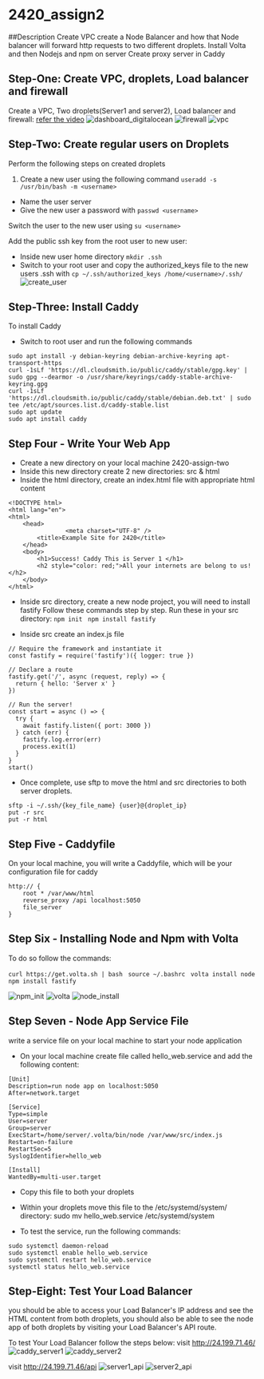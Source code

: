 # 2420_assign2
##Description
Create VPC
create a Node Balancer and how that Node balancer will forward http requests to two different droplets. 
Install Volta and then Nodejs and npm on server
Create proxy server in Caddy


## Step-One: Create VPC, droplets, Load balancer and firewall
Create a VPC, Two droplets(Server1 and server2), Load balancer and firewall: <a href="https://vimeo.com/775412708/4a219b37e7" target="_blank">refer the video</a>
![dashboard_digitalocean](https://user-images.githubusercontent.com/97915467/205424750-67d9911d-164b-49cf-a97b-3bcf4d726fa2.JPG)
![firewall](https://user-images.githubusercontent.com/97915467/205424751-1ff1937e-2403-4326-98d2-985b8ed9e244.JPG)
![vpc](https://user-images.githubusercontent.com/97915467/205424753-30916a88-7efb-4c1e-b656-d2ebe53bb677.JPG)



## Step-Two:  Create regular users on Droplets
 
 Perform the following steps on created droplets
1. Create a new user using the following command
```useradd -s /usr/bin/bash -m <username>```
* Name the user server
* Give the new user a password with ``` passwd <username> ```

Switch the user to the new user using  ``` su <username> ```

Add the public ssh key from the root user to new user:
* Inside new user home directory ```mkdir .ssh```
* Switch to your root user and copy the authorized_keys file to the new users .ssh with
``` cp ~/.ssh/authorized_keys /home/<username>/.ssh/ ```
![create_user](https://user-images.githubusercontent.com/97915467/205424765-4ee12d4b-3796-4551-887d-77eca805f729.JPG)


## Step-Three: Install Caddy
 To install Caddy 
* Switch to root user and run the following commands
``` 
sudo apt install -y debian-keyring debian-archive-keyring apt-transport-https
curl -1sLf 'https://dl.cloudsmith.io/public/caddy/stable/gpg.key' | sudo gpg --dearmor -o /usr/share/keyrings/caddy-stable-archive-keyring.gpg
curl -1sLf 'https://dl.cloudsmith.io/public/caddy/stable/debian.deb.txt' | sudo tee /etc/apt/sources.list.d/caddy-stable.list
sudo apt update
sudo apt install caddy
```


## Step Four - Write Your Web App
* Create a new directory on your local machine 2420-assign-two
* Inside this new directory create 2 new directories: src & html
* Inside the html directory, create an index.html file with appropriate html content
```
<!DOCTYPE html>
<html lang="en">
<html>
    <head>
                <meta charset="UTF-8" />
        <title>Example Site for 2420</title>
    </head>
    <body>
        <h1>Success! Caddy This is Server 1 </h1>
        <h2 style="color: red;">All your internets are belong to us!</h2>
    </body>
</html>
```

* Inside src directory, create a new node project, you will need to install fastify
Follow these commands step by step. Run these in your src directory:
``` npm init ```
```  npm install fastify ```


* Inside src create an index.js file
```
// Require the framework and instantiate it
const fastify = require('fastify')({ logger: true })

// Declare a route
fastify.get('/', async (request, reply) => {
  return { hello: 'Server x' }
})

// Run the server!
const start = async () => {
  try {
    await fastify.listen({ port: 3000 })
  } catch (err) {
    fastify.log.error(err)
    process.exit(1)
  }
}
start()

```

* Once complete, use sftp to move the html and src directories to both server droplets.
```
sftp -i ~/.ssh/{key_file_name} {user}@{droplet_ip}
put -r src
put -r html
```
## Step Five - Caddyfile

On your local machine, you will write a Caddyfile, which will be your configuration file for caddy
```
http:// {
	root * /var/www/html
	reverse_proxy /api localhost:5050
	file_server
}

```



## Step Six - Installing Node and Npm with Volta

To do so follow the commands:

``` curl https://get.volta.sh | bash ```
```  source ~/.bashrc ```
```  volta install node ```
``` npm install fastify ```

![npm_init](https://user-images.githubusercontent.com/97915467/205424779-acf5392b-e40d-44a4-9679-b92584612e89.JPG)
![volta](https://user-images.githubusercontent.com/97915467/205424780-c76eefc6-8843-4701-9616-9fb374bb3811.JPG)
![node_install](https://user-images.githubusercontent.com/97915467/205424781-588986e7-7b68-4729-8f3b-710d91454ab8.JPG)

## Step Seven - Node App Service File
 write a service file on your local machine to start your node application
 * On your local machine create file called hello_web.service and add the following content:
 ```
 [Unit]
Description=run node app on localhost:5050
After=network.target

[Service]
Type=simple
User=server
Group=server
ExecStart=/home/server/.volta/bin/node /var/www/src/index.js
Restart=on-failure
RestartSec=5
SyslogIdentifier=hello_web

[Install]
WantedBy=multi-user.target
 
 ```
* Copy this file to both your droplets
* Within your droplets move this file to the /etc/systemd/system/ directory: sudo mv hello_web.service /etc/systemd/system


* To test the service, run the following commands:
```
sudo systemctl daemon-reload
sudo systemctl enable hello_web.service
sudo systemctl restart hello_web.service
systemctl status hello_web.service
```

## Step-Eight: Test Your Load Balancer
 you should be able to access your Load Balancer's IP address and see the HTML content from both droplets, you should also be able to see the node app of both droplets by visiting your Load Balancer's API route.
 
 To test Your Load Balancer follow the steps below:
 visit http://24.199.71.46/
 ![caddy_server1](https://user-images.githubusercontent.com/97915467/205424684-a65c345b-05f9-45c6-9393-1ceaa7b6d6f4.JPG)
![caddy_server2](https://user-images.githubusercontent.com/97915467/205424686-8f261280-e98d-467f-9508-83f02c9f711d.JPG)

 visit http://24.199.71.46/api
 ![server1_api](https://user-images.githubusercontent.com/97915467/205424733-d8e83f39-409b-4411-8b7d-4e5ce2c80cb5.JPG)
![server2_api](https://user-images.githubusercontent.com/97915467/205424735-6d290090-8836-4ace-8f11-f40e042ed849.JPG)

